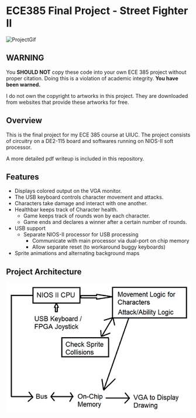 ECE385 Final Project - Street Fighter II
============================================

![ProjectGif](display.gif)

WARNING
-------

You **SHOULD NOT** copy these code into your own ECE 385 project without proper citation. Doing this is a violation of academic integrity. **You have been warned.**

I do not own the copyright to artworks in this project. They are downloaded from websites that provide these artworks for free.

Overview
--------

This is the final project for my ECE 385 course at UIUC.
The project consists of circuitry on a DE2-115 board and softwares running on NIOS-II soft processor.

A more detailed pdf writeup is included in this repository.

Features
--------

- Displays colored output on the VGA monitor.
- The USB keyboard controls character movement and attacks.
- Characters take damage and interact with one another.
- Healthbar keeps track of Character health.
    - Game keeps track of rounds won by each character.
    - Game ends and declares a winner after a certain number of rounds.
- USB support
  - Separate NIOS-II processor for USB processing
    - Communicate with main processor via dual-port on chip memory
    - Allow separate reset (to workaround buggy keyboards)
- Sprite animations and alternating background maps

Project Architecture
-------
 
![ProjectDiagram](diagram.png)